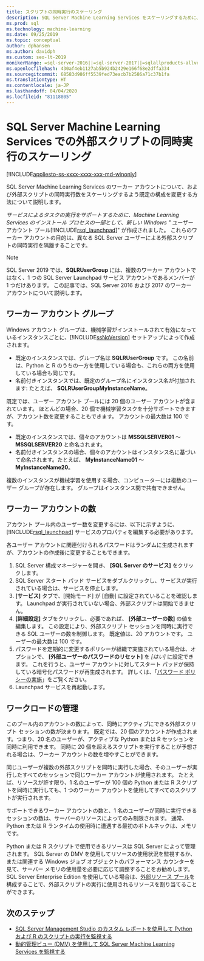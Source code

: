 ```yaml
---
title: スクリプトの同時実行のスケーリング
description: SQL Server Machine Learning Services をスケーリングするために、ユーザー アカウント プールで R および Python スクリプトの並列または同時実行を構成します。
ms.prod: sql
ms.technology: machine-learning
ms.date: 09/25/2019
ms.topic: conceptual
author: dphansen
ms.author: davidph
ms.custom: seo-lt-2019
monikerRange: =sql-server-2016||=sql-server-2017||=sqlallproducts-allversions
ms.openlocfilehash: 430af4eb1127ab5b924b2429e166f68e2dffa334
ms.sourcegitcommit: 68583d986ff5539fed73eacb7b2586a71c37b1fa
ms.translationtype: HT
ms.contentlocale: ja-JP
ms.lasthandoff: 04/04/2020
ms.locfileid: "81118805"
---
```

# <a name="scale-concurrent-execution-of-external-scripts-in-sql-server-machine-learning-services"></a>SQL Server Machine Learning Services での外部スクリプトの同時実行のスケーリング
[!INCLUDE[appliesto-ss-xxxx-xxxx-xxx-md-winonly](../../includes/appliesto-ss-xxxx-xxxx-xxx-md-winonly.md)]

SQL Server Machine Learning Services のワーカー アカウントについて、および外部スクリプトの同時実行数をスケーリングするよう既定の構成を変更する方法について説明します。

*サービスによるタスクの実行をサポートするために、Machine Learning Services のインストール プロセスの一部として、新しい Windows "* ユーザー アカウント プール[!INCLUDE[rsql_launchpad](../../includes/rsql-launchpad-md.md)]" が作成されました。 これらのワーカー アカウントの目的は、異なる SQL Server ユーザーによる外部スクリプトの同時実行を隔離することです。

> [!Note]
> SQL Server 2019 では、**SQLRUserGroup** には、複数のワーカー アカウントではなく、1 つの SQL Server Launchpad サービス アカウントであるメンバーが 1 つだけあります。 この記事では、SQL Server 2016 および 2017 のワーカー アカウントについて説明します。

## <a name="worker-account-group"></a>ワーカー アカウント グループ

Windows アカウント グループは、機械学習がインストールされて有効になっているインスタンスごとに、[!INCLUDE[ssNoVersion](../../includes/ssnoversion-md.md)] セットアップによって作成されます。

- 既定のインスタンスでは、グループ名は **SQLRUserGroup** です。 この名前は、Python と R のうちの一方を使用している場合も、これらの両方を使用している場合も同じです。
- 名前付きインスタンスでは、既定のグループ名にインスタンス名が付加されます: たとえば、 **SQLRUserGroupMyInstanceName**。

既定では、ユーザー アカウント プールには 20 個のユーザー アカウントが含まれています。 ほとんどの場合、20 個で機械学習タスクを十分サポートできますが、アカウント数を変更することもできます。 アカウントの最大数は 100 です。

- 既定のインスタンスでは、個々のアカウントは **MSSQLSERVER01** ～ **MSSQLSERVER20** と命名されます。
- 名前付きインスタンスの場合、個々のアカウントはインスタンス名に基づいて命名されます。たとえば、 **MyInstanceName01** ～ **MyInstanceName20**。

複数のインスタンスが機械学習を使用する場合、コンピューターには複数のユーザー グループが存在します。 グループはインスタンス間で共有できません。

<a name = "HowToChangeGroup"> </a>

## <a name="number-of-worker-accounts"></a>ワーカー アカウントの数

アカウント プール内のユーザー数を変更するには、以下に示すように、[!INCLUDE[rsql_launchpad](../../includes/rsql-launchpad-md.md)] サービスのプロパティを編集する必要があります。

各ユーザー アカウントに関連付けられるパスワードはランダムに生成されますが、アカウントの作成後に変更することもできます。

1. SQL Server 構成マネージャーを開き、 **[SQL Server のサービス]** をクリックします。
2. SQL Server スタート パッド サービスをダブルクリックし、サービスが実行されている場合は、サービスを停止します。
3.  **[サービス]** タブで、[開始モード] が [自動] に設定されていることを確認します。 Launchpad が実行されていない場合、外部スクリプトは開始できません。
4.  **[詳細設定]** タブをクリックし、必要であれば、 **[外部ユーザーの数]** の値を編集します。 この設定により、外部スクリプト セッションを同時に実行できる SQL ユーザーの数を制御します。 既定値は、20 アカウントです。 ユーザーの最大数は 100 です。
5. パスワードを定期的に変更するポリシーが組織で実施されている場合は、オプションで、 **[外部ユーザーのパスワードのリセット]** を _[はい]_ に設定できます。 これを行うと、ユーザー アカウントに対してスタート パッドが保持している暗号化パスワードが再生成されます。 詳しくは、「[パスワード ポリシーの実施](../security/sql-server-launchpad-service-account.md#bkmk_EnforcePolicy)」をご覧ください。
6.  Launchpad サービスを再起動します。

## <a name="managing-workloads"></a>ワークロードの管理

このプール内のアカウントの数によって、同時にアクティブにできる外部スクリプト セッションの数が決まります。  既定では、20 個のアカウントが作成されます。つまり、20 名のユーザーが、アクティブな Python または R セッションを同時に利用できます。 同時に 20 個を超えるスクリプトを実行することが予想される場合は、ワーカー アカウントの数を増やすことができます。

同じユーザーが複数の外部スクリプトを同時に実行した場合、そのユーザーが実行したすべてのセッションで同じワーカー アカウントが使用されます。 たとえば、リソースが許す限り、1 名のユーザーが 100 個の Python または R スクリプトを同時に実行しても、1 つのワーカー アカウントを使用してすべてのスクリプトが実行されます。

サポートできるワーカー アカウントの数と、1 名のユーザーが同時に実行できるセッションの数は、サーバーのリソースによってのみ制限されます。 通常、Python または R ランタイムの使用時に遭遇する最初のボトルネックは、メモリです。

Python または R スクリプトで使用できるリソースは SQL Server によって管理されます。 SQL Server の DMV を使用してリソースの使用状況を監視するか、または関連する Windows ジョブ オブジェクトのパフォーマンス カウンターを見て、サーバー メモリの使用量を必要に応じて調整することをお勧めします。 SQL Server Enterprise Edition を使用している場合は、[外部リソース プール](create-external-resource-pool.md)を構成することで、外部スクリプトの実行に使用されるリソースを割り当てることができます。

## <a name="next-steps"></a>次のステップ

- [SQL Server Management Studio のカスタム レポートを使用して Python および R のスクリプトの実行を監視する](../../machine-learning/administration/monitor-sql-server-machine-learning-services-using-custom-reports-management-studio.md)
- [動的管理ビュー (DMV) を使用して SQL Server Machine Learning Services を監視する](../../machine-learning/administration/monitor-sql-server-machine-learning-services-using-dynamic-management-views.md)